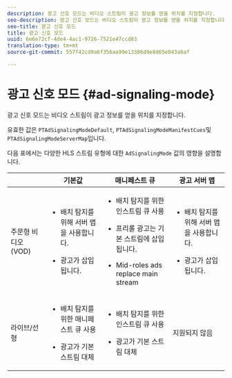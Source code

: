 ```yaml
---
description: 광고 신호 모드는 비디오 스트림이 광고 정보를 얻을 위치를 지정합니다.
seo-description: 광고 신호 모드는 비디오 스트림이 광고 정보를 얻을 위치를 지정합니다.
seo-title: 광고 신호 모드
title: 광고 신호 모드
uuid: 6e6e72cf-4de4-4ac1-9726-7521e47ccd83
translation-type: tm+mt
source-git-commit: 557f42cd9a6f356aa99e13386d9e8d65e043a6af

---
```



# 광고 신호 모드 {#ad-signaling-mode}

광고 신호 모드는 비디오 스트림이 광고 정보를 얻을 위치를 지정합니다.

유효한 값은 `PTAdSignalingModeDefault`, `PTAdSignalingModeManifestCues`및 `PTAdSignalingModeServerMap`입니다.

다음 표에서는 다양한 HLS 스트림 유형에 대한 `AdSignalingMode` 값의 영향을 설명합니다.

<table frame="all" colsep="1" rowsep="1" id="table_AdSignalingMode"> 
 <thead> 
  <tr rowsep="1"> 
   <th colname="1" class="entry"> </th> 
   <th colname="2" class="entry"><b>기본값</b></th> 
   <th colname="3" class="entry"><b>매니페스트 큐</b></th> 
   <th colname="4" class="entry"><b>광고 서버 맵</b></th> 
  </tr> 
 </thead>
 <tbody> 
  <tr rowsep="1"> 
   <td colname="1"> 주문형 비디오(VOD) </td> 
   <td colname="2"> 
    <ul id="ul_E79DA79107364D0D8B46A1859CA75B5C"> 
     <li id="li_B259ED87743F463095071F58DC840E39"> <p>배치 탐지를 위해 서버 맵을 사용합니다. </p> </li> 
     <li id="li_8957E4151466467BA6C954E5010E34EA"> <p>광고가 삽입됩니다. </p> </li> 
    </ul> </td> 
   <td colname="3"> 
    <ul id="ul_D462C76717D94DE09915BDF6E9B3FB68"> 
     <li id="li_FB46108F4AD9457D99D2618ABEF7DBD1"> <p>배치 탐지를 위한 인스트림 큐 사용 </p> </li> 
     <li id="li_C3F7FBB98F524CEF97D17318C292E9EA"> <p>프리롤 광고는 기본 스트림에 삽입됩니다. </p> </li> 
     <li id="li_A56E1545F84840DFA6D065DA60E98C31"> <p>Mid-roles ads replace main stream </p> </li> 
    </ul> </td> 
   <td colname="4"> 
    <ul id="ul_F10192B1B6F745CBB0D4C1A6D52A57B4"> 
     <li id="li_2ADACF71FA5F4A08A00A3399F5593420"> <p>배치 탐지를 위해 서버 맵을 사용합니다. </p> </li> 
     <li id="li_1201085B9C554A4BBD471E7EB2E363AC"> <p>광고가 삽입됩니다. </p> </li> 
    </ul> </td> 
  </tr> 
  <tr rowsep="0"> 
   <td colname="1"> 라이브/선형 </td> 
   <td colname="2"> 
    <ul id="ul_82AAC9EE056F49E999F809536A96C2F8"> 
     <li id="li_73BAD2BAA95F4592808B77F8DA436237"> <p>배치 탐지를 위한 매니페스트 큐 사용 </p> </li> 
     <li id="li_A97B6F61078D4149A984B2412021E103"> <p>광고가 기본 스트림 대체 </p> </li> 
    </ul> </td> 
   <td colname="3"> 
    <ul id="ul_CAED2D4F46334D76AE025482881BF843"> 
     <li id="li_A8023845A037482DBFDEF7EF247FECFD"> <p>배치 탐지를 위한 인스트림 큐 사용 </p> </li> 
     <li id="li_62A3CDAD249344EB89043B2AE0F4D7FF"> <p>광고가 기본 스트림 대체 </p> </li> 
    </ul> </td> 
   <td colname="4"> 지원되지 않음 </td> 
  </tr> 
 </tbody> 
</table>